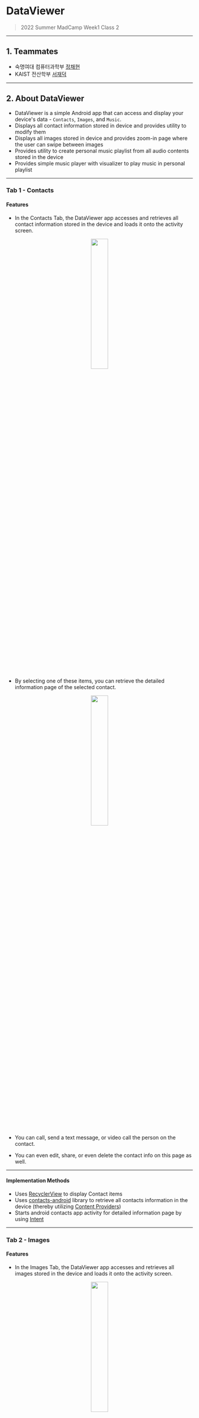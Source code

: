 # DataViewer
> 2022 Summer MadCamp Week1 Class 2 

***

## 1. Teammates ##

* 숙명여대 컴퓨터과학부 [정채현](https://github.com/chaehyuns)
* KAIST 전산학부 [서재덕](https://github.com/losif63)

***

## 2. About DataViewer ##

* DataViewer is a simple Android app that can access and display your device's data - `Contacts`, `Images`, and `Music`.
* Displays all contact information stored in device and provides utility to modify them
* Displays all images stored in device and provides zoom-in page where the user can swipe between images
* Provides utility to create personal music playlist from all audio contents stored in the device
* Provides simple music player with visualizer to play music in personal playlist

***

### Tab 1 - Contacts ###

#### Features
* In the Contacts Tab, the DataViewer app accesses and retrieves all contact information stored in the device and loads it onto the activity screen.
<p align="center">
<img src="https://user-images.githubusercontent.com/77673334/177255873-eb0d6ce0-13bf-4223-855b-c2dea6f43ad2.jpg" width="30%" height="30%">
</p>

* By selecting one of these items, you can retrieve the detailed information page of the selected contact.

<p align="center">
<img src="https://user-images.githubusercontent.com/77673334/177256156-afd4e229-357a-4c3e-aa2f-e6f398a509d0.jpg" width="30%" height="30%">
</p>

* You can call, send a text message, or video call the person on the contact.

* You can even edit, share, or even delete the contact info on this page as well.

***

#### Implementation Methods
* Uses [RecyclerView](https://developer.android.com/guide/topics/ui/layout/recyclerview) to display Contact items
* Uses [contacts-android](https://github.com/vestrel00/contacts-android) library to retrieve all contacts information in the device (thereby utilizing [Content Providers](https://developer.android.com/guide/topics/providers/content-providers))
* Starts android contacts app activity for detailed information page by using [Intent](https://developer.android.com/guide/components/intents-filters)

***

### Tab 2 - Images ###
#### Features
* In the Images Tab, the DataViewer app accesses and retrieves all images stored in the device and loads it onto the activity screen.

<p align="center">
<img src="https://user-images.githubusercontent.com/77673334/177256452-abfbda24-4df0-4280-a598-1b46e707325c.jpg" width="30%" height="30%">
</p>

* You can zoom in onto one of these images by simply tapping them.

<p align="center">
<img src="https://user-images.githubusercontent.com/77673334/177256567-1caf9c36-92d5-47f8-8214-3f4c3c5c8f32.jpg" width="30%" height="30%">
</p>

* You can share, edit or delete the image afterwards in the zoomed-in page. 

* You can also swipe between images as well.

***
#### Implementation Methods
* Uses [RecyclerView](https://developer.android.com/guide/topics/ui/layout/recyclerview) to display Images
* Uses [MediaFacer](https://github.com/CodeBoy722/MediaFacer) library to retrieve all images stored in the device (thereby utilizing [Content Providers](https://developer.android.com/guide/topics/providers/content-providers))
* Starts android gallery app activity for zoom-in page by using [Intent](https://developer.android.com/guide/components/intents-filters)

***

### Tab 3 - Music ###
#### Features
* In the Music tab, the DataViewer app will display your personal music playlist!! (Initially, it will appear as empty) You can add music onto this playlist by tapping the '+' button in the downright corner of the screen.

<p align="center">
<img src="https://user-images.githubusercontent.com/77673334/177256906-8f9a8272-8984-47c0-a320-2abd494361b0.jpg" width="30%" height="30%">
</p>


* Tapping the '+' button will yield the following page where all audio files stored in the device is sorted & listed by names. Simply tap one of these files to add it onto your playlist.

<p align="center">
<img src="https://user-images.githubusercontent.com/77673334/177257097-4cd50eea-2231-4ead-a379-ae546759bce2.jpg" width="30%" height="30%">
</p>

* Back to the playlist, you can play any music in your playlist by just simply tapping the item. A new musicplayer screen with an exciting visualier will appear afterwards as follows.

<p align="center">
<img src="https://user-images.githubusercontent.com/77673334/177257278-ba8762c1-8773-4bd1-9281-942d13c559d7.jpg" width="30%" height="30%">
</p>

* You can pause & resume the music by pressing the pause/resume button. You can also move through the playlist via the PREV and NEXT buttons as well.

***
#### Implementation Methods
* Uses [RecyclerView](https://developer.android.com/guide/topics/ui/layout/recyclerview) to display Playlist and Music list
* Uses [MediaFacer](https://github.com/CodeBoy722/MediaFacer) library to retrieve all audio files stored in the device (thereby utilizing [Content Providers](https://developer.android.com/guide/topics/providers/content-providers))
* Starts new music player activity by using [Intent](https://developer.android.com/guide/components/intents-filters)
* Conveniently update information displayed in music player activity via [ViewModel](https://developer.android.com/topic/libraries/architecture/viewmodel)
* Uses modified version of [Nier-Visualizer](https://github.com/bogerchan/Nier-Visualizer) for visualizer
* Uses [SurfaceView](https://developer.android.com/reference/android/view/SurfaceView) for the visualizer
